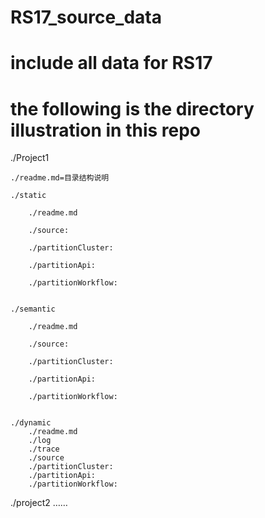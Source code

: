 # RS17_source_data
# include all data for RS17

# the following is the directory illustration in this repo

./Project1

	./readme.md=目录结构说明
  
	./static
  
		./readme.md
    
		./source:
    
		./partitionCluster:
    
		./partitionApi:
    
		./partitionWorkflow:
    

	./semantic
  
		./readme.md
    
		./source:
    
		./partitionCluster:
    
		./partitionApi:
    
		./partitionWorkflow:
    

	./dynamic
		./readme.md
		./log
		./trace
		./source
		./partitionCluster:
		./partitionApi:
		./partitionWorkflow:

./project2
……
